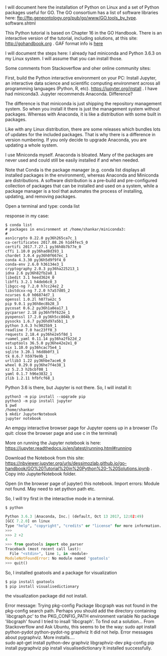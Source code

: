 I will document here the installation of Python on Linux and a set of Python packages useful for GO.
The GO consortium has a list of software libraries here: ftp://ftp.geneontology.org/pub/go/www/GO.tools_by_type. software.shtml

This Python tutorial is based on Chapter 16 in the GO Handbook. There is an interactive version of the tutorial, including solutions, at this site: http://gohandbook.org . GAF format info is [here](http://geneontology.org/page/go-annotation-file-gaf-format-21)

I will document the steps here: I already had miniconda and Python 3.6.3 on my Linux system. I will assume that you can install those.

Some comments from Stackoverflow and oher online community sites:

First, build the Python interactive environment on your PC: Install Jupyter, an  interactive data science and scientific computing environment across all programming languages (Python, R, etc). https://jupyter.org/install . I have had miniconda3. Jupyter recommends Anaconda. Difference?

The difference is that miniconda is just shipping the repository management system. So when you install it there is just the management system without packages. Whereas with Anaconda, it is like a distribution with some built in packages.

Like with any Linux distribution, there are some releases which bundles lots of updates for the included packages. That is why there is a difference in version numbering. If you only decide to upgrade Anaconda, you are updating a whole system.

I use Miniconda myself. Anaconda is bloated. Many of the packages are never used and could still be easily installed if and when needed.

Note that Conda is the package manager (e.g. conda list displays all installed packages in the environment), whereas Anaconda and Miniconda are distributions. A software distribution is a pre-build and pre-configured collection of packages that can be installed and used on a system, while a package manager is a tool that automates the process of installing, updating, and removing packages.

Open a terminal and type:
conda list

response in my case:
```
$ conda list
# packages in environment at /home/shankar/miniconda3:
#
asn1crypto 0.22.0 py36h265ca7c_1
ca-certificates 2017.08.26 h1d4fec5_0
certifi 2017.7.27.1 py36h8b7b77e_0
cffi 1.10.0 py36had8d393_1
chardet 3.0.4 py36h0f667ec_1
conda 4.3.30 py36h5d9f9f4_0
conda-env 2.6.0 h36134e3_1
cryptography 2.0.3 py36ha225213_1
idna 2.6 py36h82fb2a8_1
libedit 3.1 heed3624_0
libffi 3.2.1 h4deb6c0_3
libgcc-ng 7.2.0 h7cc24e2_2
libstdcxx-ng 7.2.0 h7a57d05_2
ncurses 6.0 h06874d7_1
openssl 1.0.2l h077ae2c_5
pip 9.0.1 py36h8ec8b28_3
pycosat 0.6.2 py36h1a0ea17_1
pycparser 2.18 py36hf9f622e_1
pyopenssl 17.2.0 py36h5cc804b_0
pysocks 1.6.7 py36hd97a5b1_1
python 3.6.3 hc9025b9_1
readline 7.0 hac23ff0_3
requests 2.18.4 py36he2e5f8d_1
ruamel_yaml 0.11.14 py36ha2fb22d_2
setuptools 36.5.0 py36he42e2e1_0
six 1.10.0 py36hcac75e4_1
sqlite 3.20.1 h6d8b0f3_1
tk 8.6.7 h5979e9b_1
urllib3 1.22 py36hbe7ace6_0
wheel 0.29.0 py36he7f4e38_1
xz 5.2.3 h2bcbf08_1
yaml 0.1.7 h96e3832_1
zlib 1.2.11 hfbfcf68_1
```

Python 3.6 is there, but Jupyter is not there. So, I will install it:

```
python3 -m pip install --upgrade pip
python3 -m pip install jupyter
$ pwd
/home/shankar
$ mkdir JupyterNotebook
jupyter notebook
```
An empgy interactive browser page for Jupyter opens up in a browser (To quit: close the browser page and use <ctrl>c in the terminal)

More on running the Jupyter notebook is here: https://jupyter.readthedocs.io/en/latest/running.html#running 

Download the Notebook from this site: https://nbviewer.jupyter.org/urls/dessimozlab.github.io/go-handbook/GO%20Tutorial%20in%20Python%20-%20Solutions.ipynb . Copy into JupyterNotebook folder.

Open (in the browser page of jupyter) this notebook. Import errors: Module not found. May need to set python path etc.

So, I will try first in the interactive mode in a terminal.

```
$ python
```

```python
Python 3.6.3 |Anaconda, Inc.| (default, Oct 13 2017, 12:02:49) 
[GCC 7.2.0] on linux
Type "help", "copyright", "credits" or "license" for more information.
>>> 
>>> 2 +2
4
>>> from goatools import obo_parser
Traceback (most recent call last):
  File "<stdin>", line 1, in <module>
ModuleNotFoundError: No module named 'goatools'
>>> quit()
```
So, I installed goatools and a package for visualization
```python
$ pip install goatools
$ pip install visualisedictionary
```
the visualization package did not install. 

Error message:
Trying pkg-config
    Package libcgraph was not found in the pkg-config search path.
    Perhaps you should add the directory containing `libcgraph.pc'
    to the PKG_CONFIG_PATH environment variable
    No package 'libcgraph' found
I tried to insall 'libcgraph'. To find out a solution...
From Stackoverflow and Ask Ubuntu, this seems to be the way:
sudo apt install python-pydot python-pydot-ng graphviz
It did not help. Error messages about pygraphviz. More installs....  
sudo apt-get install python-dev graphviz libgraphviz-dev pkg-config
pip install pygraphviz
pip install visualisedictionary
It installed successfully.



